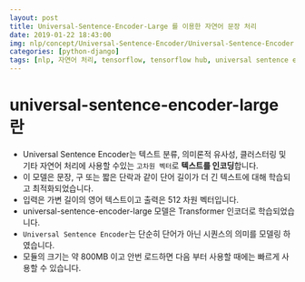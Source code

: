 ```yaml
---
layout: post
title: Universal-Sentence-Encoder-Large 를 이용한 자연어 문장 처리
date: 2019-01-22 18:43:00
img: nlp/concept/Universal-Sentence-Encoder/Universal-Sentence-Encoder.png
categories: [python-django] 
tags: [nlp, 자연어 처리, tensorflow, tensorflow hub, universal sentence encoder, transformer] # add tag
---
```


# universal-sentence-encoder-large 란

+ Universal Sentence Encoder는 텍스트 분류, 의미론적 유사성, 클러스터링 및 기타 자연어 처리에 사용할 수있는 `고차원 벡터`로 **텍스트를 인코딩**합니다.
+ 이 모델은 문장, 구 또는 짧은 단락과 같이 단어 길이가 더 긴 텍스트에 대해 학습되고 최적화되었습니다. 
+ 입력은 가변 길이의 영어 텍스트이고 출력은 512 차원 벡터입니다. 
+ universal-sentence-encoder-large 모델은 Transformer 인코더로 학습되었습니다.
+ `Universal Sentence Encoder`는 단순히 단어가 아닌 시퀀스의 의미를 모델링 하였습니다.
+ 모듈의 크기는 약 800MB 이고 안번 로드하면 다음 부터 사용할 때에는 빠르게 사용할 수 있습니다.
